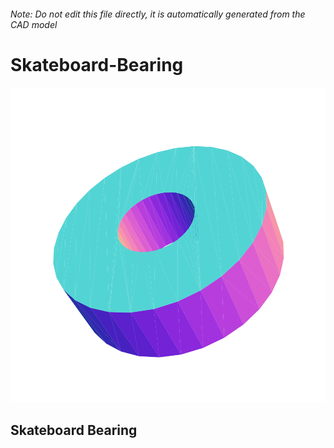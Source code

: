###### Note: Do not edit this file directly, it is automatically generated from the CAD model

# Skateboard-Bearing

![](/project.svg)

## Skateboard Bearing


